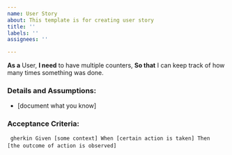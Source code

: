 ```yaml
---
name: User Story
about: This template is for creating user story
title: ''
labels: ''
assignees: ''

---
```


**As a** User,
**I need** to have multiple counters,
**So that** I can keep track of how many times something was done.

### Details and Assumptions:
* [document what you know]

### Acceptance Criteria:

` ` `gherkin
Given [some context]
When [certain action is taken]
Then  [the outcome of action is observed]
` ` `

